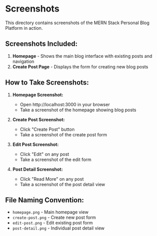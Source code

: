 # Screenshots

This directory contains screenshots of the MERN Stack Personal Blog Platform in action.

## Screenshots Included:

1. **Homepage** - Shows the main blog interface with existing posts and navigation
2. **Create Post Page** - Displays the form for creating new blog posts

## How to Take Screenshots:

1. **Homepage Screenshot:**
   - Open http://localhost:3000 in your browser
   - Take a screenshot of the homepage showing blog posts

2. **Create Post Screenshot:**
   - Click "Create Post" button
   - Take a screenshot of the create post form

3. **Edit Post Screenshot:**
   - Click "Edit" on any post
   - Take a screenshot of the edit form

4. **Post Detail Screenshot:**
   - Click "Read More" on any post
   - Take a screenshot of the post detail view

## File Naming Convention:
- `homepage.png` - Main homepage view
- `create-post.png` - Create new post form
- `edit-post.png` - Edit existing post form
- `post-detail.png` - Individual post detail view
